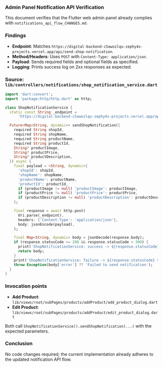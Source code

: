 ### Admin Panel Notification API Verification

This document verifies that the Flutter web admin panel already complies with `notifications_api_flow_CHANGES.md`.

### Findings

- **Endpoint**: Matches `https://digital-backend-c5awozlqu-zephy4s-projects.vercel.app/api/send-shop-notification`.
- **Method/Headers**: Uses `POST` with `Content-Type: application/json`.
- **Payload**: Sends required fields and optional fields as specified.
- **Logging**: Prints success log on 2xx responses as expected.

### Source: `lib/controllers/notifications/shop_notification_service.dart`

```dart
import 'dart:convert';
import 'package:http/http.dart' as http;

class ShopNotificationService {
  static const String _endpoint =
      'https://digital-backend-c5awozlqu-zephy4s-projects.vercel.app/api/send-shop-notification';

  Future<Map<String, dynamic>> sendShopNotification({
    required String shopId,
    required String shopName,
    required String productName,
    required String productId,
    String? productImage,
    String? productPrice,
    String? productDescription,
  }) async {
    final payload = <String, dynamic>{
      'shopId': shopId,
      'shopName': shopName,
      'productName': productName,
      'productId': productId,
      if (productImage != null) 'productImage': productImage,
      if (productPrice != null) 'productPrice': productPrice,
      if (productDescription != null) 'productDescription': productDescription,
    };

    final response = await http.post(
      Uri.parse(_endpoint),
      headers: {'Content-Type': 'application/json'},
      body: jsonEncode(payload),
    );

    final Map<String, dynamic> body = jsonDecode(response.body);
    if (response.statusCode >= 200 && response.statusCode < 300) {
      print('ShopNotificationService: success -> ${response.statusCode} ${response.body}');
      return body;
    }
    print('ShopNotificationService: failure -> ${response.statusCode} ${response.body}');
    throw Exception(body['error'] ?? 'Failed to send notification');
  }
}
```

### Invocation points

- **Add Product**: `lib/views/root/subPages/products/addProduct/add_product_dialog.dart`
- **Edit Product**: `lib/views/root/subPages/products/addProduct/edit_product_dialog.dart`

Both call `ShopNotificationService().sendShopNotification(...)` with the expected parameters.

### Conclusion

No code changes required; the current implementation already adheres to the updated notification API flow.


